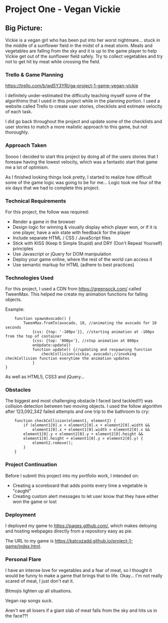 # Project One - Vegan Vickie

## Big Picture:

Vickie is a vegan girl who has been put into her worst nightmare... stuck in the middle of a sunflower field in the midst of a meat storm. Meats and vegetables are falling from the sky and it is up to the game player to help Vickie get out of the sunflower field safely. Try to collect vegetables and try not to get hit by meat while crossing the field.

### Trello & Game Planning

https://trello.com/b/wd5Y3YRI/ga-project-1-game-vegan-vickie

I definitely under-estimated the difficulty teaching myself some of the algorithims that I used in this project while in the planning portion. I used a website called Trello to create user stories, checklists and estimate velocity of each task.

I did go back throughout the project and update some of the checklists and user stories to match a more realistic approach to this game, but not thoroughly.

### Approach Taken

Soooo I decided to start this project by doing all of the users stories that I foresaw having the lowest velocity, which was a fantastic start that game me a lot of optimism. 

As I finished looking things look pretty, I started to realize how difficult some of the game logic was going to be for me... Logic took me four of the six days that we had to complete this project.

### Technical Requirements

For this project, the follow was required:

- Render a game in the browser
- Design logic for winning & visually display which player won, or if it is one player, have a win state with feedback for the player
- Include separate HTML / CSS / JavaScript files
- Stick with KISS (Keep It Simple Stupid) and DRY (Don't Repeat Yourself) principles
- Use Javascript or jQuery for DOM manipulation
- Deploy your game online, where the rest of the world can access it
- Use semantic markup for HTML (adhere to best practices)

### Technologies Used

For this project, I used a CDN from https://greensock.com/ called TweenMax. This helped me create my animation functions for falling objects.

Example:
```
	function spawnAvocado() {
		TweenMax.fromTo(avocado, 10, //animating the avocado for 10 seconds			
			{css: {top: '-100px'}}, //starting animation at -100px from the top of container		
			{css: {top: '800px'}, //stop animation at 800px 
			onUpdate:update}) 
			function update() {//updating and respawning function
				checkCollision(vickie, avocado);//invoking checkCollision function everytime the animation updates
			}
}
```

As well as HTML5, CSS3 and jQuery...

### Obstacles

The biggest and most challenging obstacle I faced (and tackled!!!) was collision detection between two moving objects. I used the follow algorithm after 123,092,342 failed attempts and one trip to the bathroom to cry:

```
    function checkCollision(element1, element2) { 
    	if (element1[0].x < element2[0].x + element2[0].width &&
    		element1[0].x + element1[0].width > element2[0].x &&
    	element1[0].y < element2[0].y + element2[0].height && 
    	element1[0].height + element1[0].y > element2[0].y) {
    		element2.remove();
    	}
    }
```

### Project Continuation

Before I submit this project into my portfolio work, I intended on:
- Creating a scoreboard that adds points every time a vegetable is "caught"
- Creating custom alert messages to let user know that they have either won the game or lost

### Deployment

I deployed my game to https://pages.github.com/, which makes deloying and hosting webpages directly from a repository easy as pie.

The URL to my game is https://katcozadd.github.io/project-1-game/index.html.

### Personal Flare

I have an intense love for vegetables and a fear of meat, so I thought it would be funny to make a game that brings that to life. Okay... I'm not really scared of meat, I just don't eat it. 

Bitmojis lighten up all situations.

Vegan rap songs suck.

Aren't we all losers if a giant slab of meat falls from the sky and hits us in the face??!
